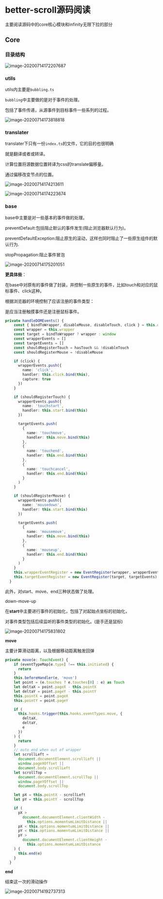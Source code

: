 # better-scroll源码阅读

主要阅读源码中的core核心模块和infinity无限下拉的部分

## Core

### 目录结构

![image-20200714172207687](C:\Users\yqm\AppData\Roaming\Typora\typora-user-images\image-20200714172207687.png)

### utils

utils内主要是`bubbling.ts`

`bubbling`中主要做的是对于事件的处理。

包括了事件传递，从源事件到目标事件一些系列的过程。

![image-20200714173818818](C:\Users\yqm\AppData\Roaming\Typora\typora-user-images\image-20200714173818818.png)

### translater

translater下只有一份`index.ts`的文件，它的目的也很明确

就是翻译或者或转译。

计算位置将源数据位置转译为css的translate偏移量。

通过偏移改变节点的位置。

![image-20200714174213611](C:\Users\yqm\AppData\Roaming\Typora\typora-user-images\image-20200714174213611.png)

![image-20200714174223674](C:\Users\yqm\AppData\Roaming\Typora\typora-user-images\image-20200714174223674.png)



### base

base中主要是对一些基本的事件做的处理。

preventDefault:包括阻止默认的事件发生(阻止浏览器默认行为)。

preventDefaultException:阻止原生的滚动，这样也同时阻止了一些原生组件的默认行为.

stopPropagation:阻止事件冒泡

![image-20200714175201051](C:\Users\yqm\AppData\Roaming\Typora\typora-user-images\image-20200714175201051.png)

**更具体些**：

在base中对原有的事件做了封装，并控制一些原生的事件，比如touch和对应的鼠标事件、click这种。

根据浏览器的环境控制了应该注册的事件类型：

是应当注册触摸事件还是注册鼠标事件。

```typescript
private handleDOMEvents() {
    const { bindToWrapper, disableMouse, disableTouch, click } = this.options
    const wrapper = this.wrapper
    const target = bindToWrapper ? wrapper : window
    const wrapperEvents = []
    const targetEvents = []
    const shouldRegisterTouch = hasTouch && !disableTouch
    const shouldRegisterMouse = !disableMouse

    if (click) {
      wrapperEvents.push({
        name: 'click',
        handler: this.click.bind(this),
        capture: true
      })
    }

    if (shouldRegisterTouch) {
      wrapperEvents.push({
        name: 'touchstart',
        handler: this.start.bind(this)
      })

      targetEvents.push(
        {
          name: 'touchmove',
          handler: this.move.bind(this)
        },
        {
          name: 'touchend',
          handler: this.end.bind(this)
        },
        {
          name: 'touchcancel',
          handler: this.end.bind(this)
        }
      )
    }

    if (shouldRegisterMouse) {
      wrapperEvents.push({
        name: 'mousedown',
        handler: this.start.bind(this)
      })

      targetEvents.push(
        {
          name: 'mousemove',
          handler: this.move.bind(this)
        },
        {
          name: 'mouseup',
          handler: this.end.bind(this)
        }
      )
    }
    this.wrapperEventRegister = new EventRegister(wrapper, wrapperEvents)
    this.targetEventRegister = new EventRegister(target, targetEvents)
  }
```

此外，对start、move、end三种状态做了处理。

down-move-up

在**start**中主要进行事件的初始化，包括了对起始点坐标的初始化，

对事件类型包括后续监听的事件类型的初始化。(是手还是鼠标)

![image-20200714175831802](C:\Users\yqm\AppData\Roaming\Typora\typora-user-images\image-20200714175831802.png)

**move**

主要计算滑动距离，以及根据移动距离触发回弹

```javascript
private move(e: TouchEvent) {
    if (eventTypeMap[e.type] !== this.initiated) {
      return
    }
    this.beforeHandler(e, 'move')
    let point = (e.touches ? e.touches[0] : e) as Touch
    let deltaX = point.pageX - this.pointX
    let deltaY = point.pageY - this.pointY
    this.pointX = point.pageX
    this.pointY = point.pageY

    if (
      this.hooks.trigger(this.hooks.eventTypes.move, {
        deltaX,
        deltaY,
        e
      })
    ) {
      return
    }
    // auto end when out of wrapper
    let scrollLeft =
      document.documentElement.scrollLeft ||
      window.pageXOffset ||
      document.body.scrollLeft
    let scrollTop =
      document.documentElement.scrollTop ||
      window.pageYOffset ||
      document.body.scrollTop

    let pX = this.pointX - scrollLeft
    let pY = this.pointY - scrollTop

    if (
      pX >
        document.documentElement.clientWidth -
          this.options.momentumLimitDistance ||
      pX < this.options.momentumLimitDistance ||
      pY < this.options.momentumLimitDistance ||
      pY >
        document.documentElement.clientHeight -
          this.options.momentumLimitDistance
    ) {
      this.end(e)
    }
  }
```

**end**

结束这一次的滑动操作

![image-20200714192737313](C:\Users\yqm\AppData\Roaming\Typora\typora-user-images\image-20200714192737313.png)

